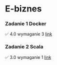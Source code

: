 # E-biznes

### Zadanie 1 Docker 


✅ 4.0 wymaganie 3 [link](https://github.com/rozaxa/E-biznes/tree/main/zadanie%201)


### Zadanie 2 Scala


✅ 3.0 wymaganie 1 [link](https://github.com/rozaxa/E-biznes/tree/main/zadanie2)

